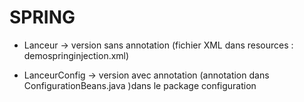 # SPRING

- Lanceur -> version sans annotation (fichier XML  dans resources : demospringinjection.xml)

- LanceurConfig -> version avec annotation (annotation dans ConfigurationBeans.java )dans le package configuration
